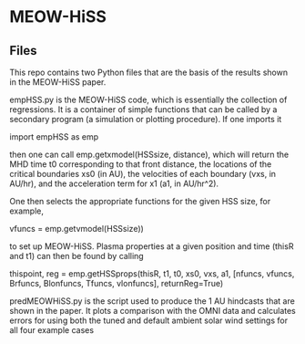# MEOW-HiSS

## Files
This repo contains two Python files that are the basis of the results shown in the MEOW-HiSS paper. 

empHSS.py is the MEOW-HiSS code, which is essentially the collection of regressions. It is a container of simple functions that can be called by a secondary program (a simulation or plotting procedure). If one imports it

import empHSS as emp
 
then one can call emp.getxmodel(HSSsize, distance), which will return the MHD time t0 corresponding to that front distance, the locations of the critical boundaries xs0 (in AU), the velocities of each boundary (vxs, in AU/hr), and the acceleration term for x1 (a1, in AU/hr^2). 
 
One then selects the appropriate functions for the given HSS size, for example,
 
vfuncs = emp.getvmodel(HSSsize)) 
 
to set up MEOW-HiSS. Plasma properties at a given position and time (thisR and t1) can then be found by calling

thispoint, reg = emp.getHSSprops(thisR, t1, t0, xs0, vxs, a1, [nfuncs, vfuncs, Brfuncs, Blonfuncs, Tfuncs, vlonfuncs], returnReg=True)

predMEOWHiSS.py is the script used to produce the 1 AU hindcasts that are shown in the paper. It plots a comparison with the OMNI data and calculates errors for using both the tuned and default ambient solar wind settings for all four example cases